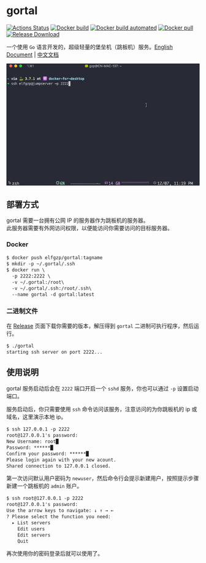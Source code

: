 # gortal

[![Actions Status](https://github.com/TNK-Studio/gortal/workflows/Build%20release/badge.svg)](https://github.com/TNK-Studio/gortal/actions)
[![Docker build](https://img.shields.io/docker/cloud/build/elfgzp/gortal)](https://hub.docker.com/repository/docker/elfgzp/gortal)
[![Docker build automated](https://img.shields.io/docker/cloud/automated/elfgzp/gortal)](https://hub.docker.com/repository/docker/elfgzp/gortal)
[![Docker pull](https://img.shields.io/docker/pulls/elfgzp/gortal)](https://hub.docker.com/repository/docker/elfgzp/gortal)
[![Release Download](https://img.shields.io/github/downloads/TNK-Studio/gortal/total)](https://github.com/TNK-Studio/gortal/releases)

一个使用 `Go` 语言开发的，超级轻量的堡垒机（跳板机）服务。[English Document](../README.md) | [中文文档](./doc/README_CN.md)

![gortal](./gortal.gif)

## 部署方式

gortal 需要一台拥有公网 IP 的服务器作为跳板机的服务器。  
此服务器需要有外网访问权限，以便能访问你需要访问的目标服务器。  

### Docker

```shell
$ docker push elfgzp/gortal:tagname
$ mkdir -p ~/.gortal/.ssh
$ docker run \
  -p 2222:2222 \
  -v ~/.gortal:/root\
  -v ~/.gortal/.ssh:/root/.ssh\
  --name gortal -d gortal:latest
```

### 二进制文件

在 [Release](https://github.com/TNK-Studio/gortal/releases) 页面下载你需要的版本，解压得到 `gortal` 二进制可执行程序，然后运行。  

```shell
$ ./gortal
starting ssh server on port 2222...
```

## 使用说明  

gortal 服务启动后会在 `2222` 端口开启一个 `sshd` 服务，你也可以通过 `-p` 设置启动端口。  

服务启动后，你只需要使用 `ssh` 命令访问该服务，注意访问的为你跳板机的 ip 或域名，这里演示本地 ip。  

```shell
$ ssh 127.0.0.1 -p 2222
root@127.0.0.1's password:
New Username: root█
Password: ******█
Confirm your password: ******█
Please login again with your new acount.
Shared connection to 127.0.0.1 closed.
```

第一次访问默认用户密码为 `newuser`，然后命令行会提示新建用户，按照提示步骤新建一个跳板机的 `admin` 账户。  

```shell
$ ssh root@127.0.0.1 -p 2222
root@127.0.0.1's password:
Use the arrow keys to navigate: ↓ ↑ → ←
? Please select the function you need:
  ▸ List servers
    Edit users
    Edit servers
    Quit
```

再次使用你的密码登录后就可以使用了。  

